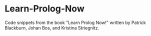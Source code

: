 # Learn-Prolog-Now
Code snippets from the book "Learn Prolog Now!" written by Patrick Blackburn, Johan Bos, and Kristina Striegnitz.
